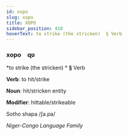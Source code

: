 ```yaml
---
id: xopo
slug: xopo
title: XOPO
sidebar_position: 418
hoverText: to strike (the stricken)  § Verb
---
```


### xopo&emsp;<span kind="abugida">ɋʋ</span>

*to strike (the stricken) * **§** Verb

**Verb**: to hit/strike

**Noun**: hit/stricken entity

**Modifier**: hittable/strikeable

Sotho shapa /ʃa.pa/

*Niger-Congo Language Family*